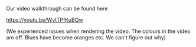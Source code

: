 Our video walkthrough can be found here

https://youtu.be/WytTPfKuBQw



(We experienced issues when rendering the video. The colours in the video are off. Blues have become oranges etc. We can't figure out why)